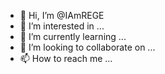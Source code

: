 - 👋 Hi, I’m @IAmREGE
- 👀 I’m interested in ...
- 🌱 I’m currently learning ...
- 💞️ I’m looking to collaborate on ...
- 📫 How to reach me ...

<!---
IAmREGE/IAmREGE is a ✨ special ✨ repository because its `README.md` (this file) appears on your GitHub profile.
You can click the Preview link to take a look at your changes.
--->

